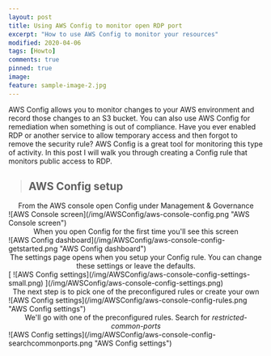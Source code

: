```yaml
---
layout: post
title: Using AWS Config to monitor open RDP port
excerpt: "How to use AWS Config to monitor your resources"
modified: 2020-04-06
tags: [Howto]
comments: true
pinned: true
image:
feature: sample-image-2.jpg
---
```


AWS Config allows you to monitor changes to your AWS environment and record those changes to an S3 bucket. You can also use AWS Config for remediation when something is out of compliance. Have you ever enabled RDP or another service to allow temporary access and then forgot to remove the security rule? AWS Config is a great tool for monitoring this type of activity. In this post I will walk you through creating a Config rule that monitors public access to RDP.

> ## AWS Config setup ##

<center>From the AWS console open Config under Management & Governance</center>
![AWS Console screen](/img/AWSConfig/aws-console-config.png "AWS Console screen")


<br>
<center>When you open Config for the first time you'll see this screen</center>
![AWS Config dashboard](/img/AWSConfig/aws-console-config-getstarted.png "AWS Config dashboard")


<br>
<center>The settings page opens when you setup your Config rule. You can change these settings or leave the defaults.</center>
[ ![AWS Config settings](/img/AWSConfig/aws-console-config-settings-small.png) ](/img/AWSConfig/aws-console-config-settings.png)


<br>
<center>The next step is to pick one of the preconfigured rules or create your own</center>
![AWS Config settings](/img/AWSConfig/aws-console-config-rules.png "AWS Config settings")


<br>
<center>We'll go with one of the preconfigured rules. Search for <i>restricted-common-ports</i></center>
![AWS Config settings](/img/AWSConfig/aws-console-config-searchcommonports.png "AWS Config settings")
